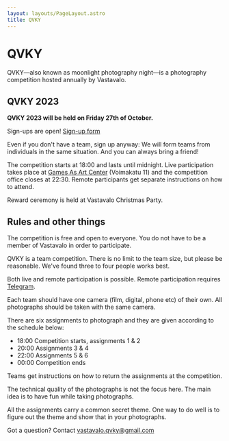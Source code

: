 ```yaml
---
layout: layouts/PageLayout.astro
title: QVKY
---
```


# QVKY

QVKY—also known as moonlight photography night—is a photography competition hosted annually by Vastavalo.

## QVKY 2023

**QVKY 2023 will be held on Friday 27th of October.**

Sign-ups are open! [Sign-up form](https://docs.google.com/forms/d/e/1FAIpQLSdPwc8dQb-CV-ZAmlus-Ms9rZR349rjP0gXtb9nfxNqGX9kFw/viewform?usp=sf_link)

Even if you don't have a team, sign up anyway: We will form teams from individuals in the same situation. And you can always bring a friend!

The competition starts at 18:00 and lasts until midnight. Live participation takes place at [Games As Art Center](https://gamesasartcenter.com) (Voimakatu 11) and the competition office closes at 22:30. Remote participants get separate instructions on how to attend.

Reward ceremony is held at Vastavalo Christmas Party.

## Rules and other things

The competition is free and open to everyone. You do not have to be a member of Vastavalo in order to participate.

QVKY is a team competition. There is no limit to the team size, but please be reasonable. We've found three to four people works best.

Both live and remote participation is possible. Remote participation requires [Telegram](https://telegram.org/).

Each team should have one camera (film, digital, phone etc) of their own. All photographs should be taken with the same camera.

There are six assignments to photograph and they are given according to the schedule below:

- 18:00 Competition starts, assignments 1 & 2
- 20:00 Assignments 3 & 4
- 22:00 Assignments 5 & 6
- 00:00 Competition ends

Teams get instructions on how to return the assignments at the competition.

The technical quality of the photographs is not the focus here. The main idea is to have fun while taking photographs.

All the assignments carry a common secret theme. One way to do well is to figure out the theme and show that in your photographs.

Got a question? Contact <a href="mailto:vastavalo.qvky@gmail.com">vastavalo.qvky@gmail.com</a>
